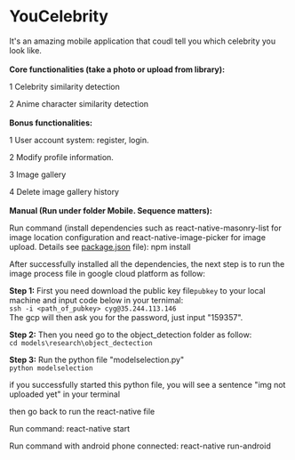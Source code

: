 # YouCelebrity
It's an amazing mobile application that coudl tell you which celebrity you look like.
<br/>
<br/>
<b>Core functionalities (take a photo or upload from library):</b>

  1 Celebrity similarity detection

  2 Anime character similarity detection
<br/>
<br/>
<b>Bonus functionalities:</b>

  1 User account system: register, login.

  2 Modify profile information.

  3 Image gallery

  4 Delete image gallery history
<br/>
<br/>
<b>Manual (Run under folder Mobile. Sequence matters):</b>
  
  Run command (install dependencies such as react-native-masonry-list for image location configuration and react-native-image-picker for image upload. Details see <a href="https://github.com/RyanKeepRunning/YouCelebrity/blob/dev/Mobile/package.json">package.json</a> file): npm install

  After successfully installed all the dependencies, the next step is to run the image process file in google cloud platform as follow:

  <b>Step 1:</b>
  First you need download the public key file```pubkey``` to your local machine and input code below in your ternimal:
  <br/>
  ```ssh -i <path_of_pubkey> cyg@35.244.113.146```<br/>
  The gcp will then ask you for the password, just input "159357".

  <b>Step 2:</b>
  Then you need go to the object_detection folder as follow:<br/>
  ```cd models\research\object_dectection```

  <b>Step 3:</b>
  Run the python file "modelselection.py"<br/>
  ```python modelselection```

  if you successfully started this python file, you will see a sentence "img not uploaded yet" in your terminal

  then go back to run the react-native file
  
  Run command: react-native start

  Run command with android phone connected: react-native run-android
